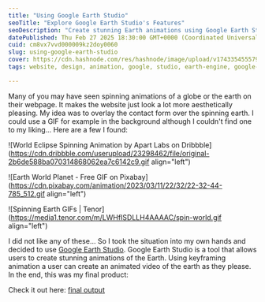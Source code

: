 ```yaml
---
title: "Using Google Earth Studio"
seoTitle: "Explore Google Earth Studio's Features"
seoDescription: "Create stunning Earth animations using Google Earth Studio for your website background or projects. Learn keyframing techniques for aesthetic appeal"
datePublished: Thu Feb 27 2025 18:30:00 GMT+0000 (Coordinated Universal Time)
cuid: cm8vx7vvd000009kz2doy0060
slug: using-google-earth-studio
cover: https://cdn.hashnode.com/res/hashnode/image/upload/v1743354555796/6f100efb-69e4-42e2-a702-3d3e3ee1b0e3.png
tags: website, design, animation, google, studio, earth-engine, google-earth-studio

---
```


Many of you may have seen spinning animations of a globe or the earth on their webpage. It makes the website just look a lot more aesthetically pleasing. My idea was to overlay the contact form over the spinning earth. I could use a GIF for example in the background although I couldn't find one to my liking… Here are a few I found:

![World Eclipse Spinning Animation by Apart Labs on Dribbble](https://cdn.dribbble.com/userupload/23298462/file/original-2b6de588ba070314868062ea7c6142c9.gif align="left")

![Earth World Planet - Free GIF on Pixabay](https://cdn.pixabay.com/animation/2023/03/11/22/32/22-32-44-785_512.gif align="left")

![Spinning Earth GIFs | Tenor](https://media1.tenor.com/m/LWHfISDLLH4AAAAC/spin-world.gif align="left")

I did not like any of these… So I took the situation into my own hands and decided to use [Google Earth Studio](https://www.google.com/earth/studio/). Google Earth Studio is a tool that allows users to create stunning animations of the Earth. Using keyframing animation a user can create an animated video of the earth as they please. In the end, this was my final product:

Check it out here: [final output](https://youtu.be/hWogWfojYek)